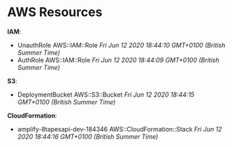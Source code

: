 # AWS Resources

**IAM**:  
* UnauthRole AWS::IAM::Role *Fri Jun 12 2020 18:44:10 GMT+0100 (British Summer Time)*
* AuthRole AWS::IAM::Role *Fri Jun 12 2020 18:44:09 GMT+0100 (British Summer Time)*

**S3**:
* DeploymentBucket AWS::S3::Bucket *Fri Jun 12 2020 18:44:15 GMT+0100 (British Summer Time)*

**CloudFormation**:
* amplify-8tapesapi-dev-184346 AWS::CloudFormation::Stack *Fri Jun 12 2020 18:44:16 GMT+0100 (British Summer Time)*
